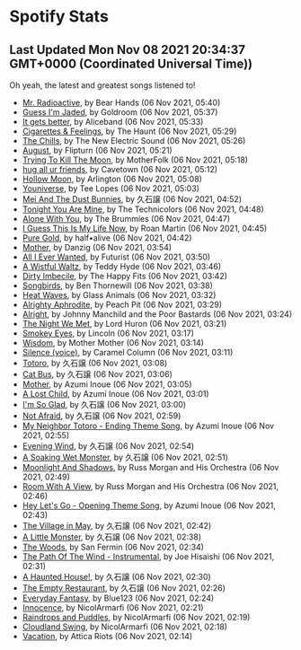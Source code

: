 
# Spotify Stats
## Last Updated Mon Nov 08 2021 20:34:37 GMT+0000 (Coordinated Universal Time))

Oh yeah, the latest and greatest songs listened to!

- [Mr. Radioactive](https://www.last.fm/music/Bear+Hands/_/Mr.+Radioactive), by Bear Hands (06 Nov 2021, 05:40)
- [Guess I'm Jaded](https://www.last.fm/music/Goldroom/_/Guess+I%27m+Jaded), by Goldroom (06 Nov 2021, 05:37)
- [It gets better](https://www.last.fm/music/Aliceband/_/It+gets+better), by Aliceband (06 Nov 2021, 05:33)
- [Cigarettes & Feelings](https://www.last.fm/music/The+Haunt/_/Cigarettes+&+Feelings), by The Haunt (06 Nov 2021, 05:29)
- [The Chills](https://www.last.fm/music/The+New+Electric+Sound/_/The+Chills), by The New Electric Sound (06 Nov 2021, 05:26)
- [August](https://www.last.fm/music/Flipturn/_/August), by Flipturn (06 Nov 2021, 05:21)
- [Trying To Kill The Moon](https://www.last.fm/music/MotherFolk/_/Trying+To+Kill+The+Moon), by MotherFolk (06 Nov 2021, 05:18)
- [hug all ur friends](https://www.last.fm/music/Cavetown/_/hug+all+ur+friends), by Cavetown (06 Nov 2021, 05:12)
- [Hollow Moon](https://www.last.fm/music/Arlington/_/Hollow+Moon), by Arlington (06 Nov 2021, 05:08)
- [Youniverse](https://www.last.fm/music/Tee+Lopes/_/Youniverse), by Tee Lopes (06 Nov 2021, 05:03)
- [Mei And The Dust Bunnies](https://www.last.fm/music/%E4%B9%85%E7%9F%B3%E8%AD%B2/_/Mei+And+The+Dust+Bunnies), by 久石譲 (06 Nov 2021, 04:52)
- [Tonight You Are Mine](https://www.last.fm/music/The+Technicolors/_/Tonight+You+Are+Mine), by The Technicolors (06 Nov 2021, 04:48)
- [Alone With You](https://www.last.fm/music/The+Brummies/_/Alone+With+You), by The Brummies (06 Nov 2021, 04:47)
- [I Guess This Is My Life Now](https://www.last.fm/music/Roan+Martin/_/I+Guess+This+Is+My+Life+Now), by Roan Martin (06 Nov 2021, 04:45)
- [Pure Gold](https://www.last.fm/music/half%E2%80%A2alive/_/Pure+Gold), by half•alive (06 Nov 2021, 04:42)
- [Mother](https://www.last.fm/music/Danzig/_/Mother), by Danzig (06 Nov 2021, 03:54)
- [All I Ever Wanted](https://www.last.fm/music/Futurist/_/All+I+Ever+Wanted), by Futurist (06 Nov 2021, 03:50)
- [A Wistful Waltz](https://www.last.fm/music/Teddy+Hyde/_/A+Wistful+Waltz), by Teddy Hyde (06 Nov 2021, 03:46)
- [Dirty Imbecile](https://www.last.fm/music/The+Happy+Fits/_/Dirty+Imbecile), by The Happy Fits (06 Nov 2021, 03:42)
- [Songbirds](https://www.last.fm/music/Ben+Thornewill/_/Songbirds), by Ben Thornewill (06 Nov 2021, 03:38)
- [Heat Waves](https://www.last.fm/music/Glass+Animals/_/Heat+Waves), by Glass Animals (06 Nov 2021, 03:32)
- [Alrighty Aphrodite](https://www.last.fm/music/Peach+Pit/_/Alrighty+Aphrodite), by Peach Pit (06 Nov 2021, 03:29)
- [Alright](https://www.last.fm/music/Johnny+Manchild+and+the+Poor+Bastards/_/Alright), by Johnny Manchild and the Poor Bastards (06 Nov 2021, 03:24)
- [The Night We Met](https://www.last.fm/music/Lord+Huron/_/The+Night+We+Met), by Lord Huron (06 Nov 2021, 03:21)
- [Smokey Eyes](https://www.last.fm/music/Lincoln/_/Smokey+Eyes), by Lincoln (06 Nov 2021, 03:17)
- [Wisdom](https://www.last.fm/music/Mother+Mother/_/Wisdom), by Mother Mother (06 Nov 2021, 03:14)
- [Silence (voice)](https://www.last.fm/music/Caramel+Column/_/Silence+(voice)), by Caramel Column (06 Nov 2021, 03:11)
- [Totoro](https://www.last.fm/music/%E4%B9%85%E7%9F%B3%E8%AD%B2/_/Totoro), by 久石譲 (06 Nov 2021, 03:08)
- [Cat Bus](https://www.last.fm/music/%E4%B9%85%E7%9F%B3%E8%AD%B2/_/Cat+Bus), by 久石譲 (06 Nov 2021, 03:06)
- [Mother](https://www.last.fm/music/Azumi+Inoue/_/Mother), by Azumi Inoue (06 Nov 2021, 03:05)
- [A Lost Child](https://www.last.fm/music/Azumi+Inoue/_/A+Lost+Child), by Azumi Inoue (06 Nov 2021, 03:01)
- [I'm So Glad](https://www.last.fm/music/%E4%B9%85%E7%9F%B3%E8%AD%B2/_/I%27m+So+Glad), by 久石譲 (06 Nov 2021, 03:00)
- [Not Afraid](https://www.last.fm/music/%E4%B9%85%E7%9F%B3%E8%AD%B2/_/Not+Afraid), by 久石譲 (06 Nov 2021, 02:59)
- [My Neighbor Totoro - Ending Theme Song](https://www.last.fm/music/Azumi+Inoue/_/My+Neighbor+Totoro+-+Ending+Theme+Song), by Azumi Inoue (06 Nov 2021, 02:55)
- [Evening Wind](https://www.last.fm/music/%E4%B9%85%E7%9F%B3%E8%AD%B2/_/Evening+Wind), by 久石譲 (06 Nov 2021, 02:54)
- [A Soaking Wet Monster](https://www.last.fm/music/%E4%B9%85%E7%9F%B3%E8%AD%B2/_/A+Soaking+Wet+Monster), by 久石譲 (06 Nov 2021, 02:51)
- [Moonlight And Shadows](https://www.last.fm/music/Russ+Morgan+and+His+Orchestra/_/Moonlight+And+Shadows), by Russ Morgan and His Orchestra (06 Nov 2021, 02:49)
- [Room With A View](https://www.last.fm/music/Russ+Morgan+and+His+Orchestra/_/Room+With+A+View), by Russ Morgan and His Orchestra (06 Nov 2021, 02:46)
- [Hey Let's Go - Opening Theme Song](https://www.last.fm/music/Azumi+Inoue/_/Hey+Let%27s+Go+-+Opening+Theme+Song), by Azumi Inoue (06 Nov 2021, 02:43)
- [The Village in May](https://www.last.fm/music/%E4%B9%85%E7%9F%B3%E8%AD%B2/_/The+Village+in+May), by 久石譲 (06 Nov 2021, 02:42)
- [A Little Monster](https://www.last.fm/music/%E4%B9%85%E7%9F%B3%E8%AD%B2/_/A+Little+Monster), by 久石譲 (06 Nov 2021, 02:38)
- [The Woods](https://www.last.fm/music/San+Fermin/_/The+Woods), by San Fermin (06 Nov 2021, 02:34)
- [The Path Of The Wind - Instrumental](https://www.last.fm/music/Joe+Hisaishi/_/The+Path+Of+The+Wind+-+Instrumental), by Joe Hisaishi (06 Nov 2021, 02:31)
- [A Haunted House!](https://www.last.fm/music/%E4%B9%85%E7%9F%B3%E8%AD%B2/_/A+Haunted+House!), by 久石譲 (06 Nov 2021, 02:30)
- [The Empty Restaurant](https://www.last.fm/music/%E4%B9%85%E7%9F%B3%E8%AD%B2/_/The+Empty+Restaurant), by 久石譲 (06 Nov 2021, 02:26)
- [Everyday Fantasy](https://www.last.fm/music/Blue123/_/Everyday+Fantasy), by Blue123 (06 Nov 2021, 02:24)
- [Innocence](https://www.last.fm/music/NicolArmarfi/_/Innocence), by NicolArmarfi (06 Nov 2021, 02:21)
- [Raindrops and Puddles](https://www.last.fm/music/NicolArmarfi/_/Raindrops+and+Puddles), by NicolArmarfi (06 Nov 2021, 02:19)
- [Cloudland Swing](https://www.last.fm/music/NicolArmarfi/_/Cloudland+Swing), by NicolArmarfi (06 Nov 2021, 02:18)
- [Vacation](https://www.last.fm/music/Attica+Riots/_/Vacation), by Attica Riots (06 Nov 2021, 02:14)
